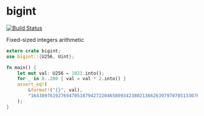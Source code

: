 # bigint

[![Build Status](https://travis-ci.org/cryptape/bigint.svg?branch=develop)](https://travis-ci.org/cryptape/bigint)

Fixed-sized integers arithmetic

```rust
extern crate bigint;
use bigint::{U256, Uint};

fn main() {
	let mut val: U256 = 1023.into();
	for _ in 0..200 { val = val * 2.into() }
	assert_eq!(
		&format!("{}", val), 
		"1643897619276947051879427220465009342380213662639797070513307648"
	);
}

